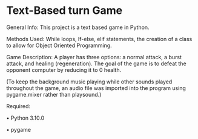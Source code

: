 # Text-Based turn Game

General Info: This project is a text based game in Python. 

Methods Used: While loops, If-else, elif statements, the 
creation of a class to allow for Object Oriented Programming. 

Game Description: A player has three options: a normal attack, a burst attack, and healing (regeneration).
The goal of the game is to defeat the opponent computer by reducing it to 0 health.

(To keep the background music playing while other sounds played throughout the game, an audio file was imported into the program using pygame.mixer rather than playsound.)

Required:

• Python 3.10.0

• pygame
